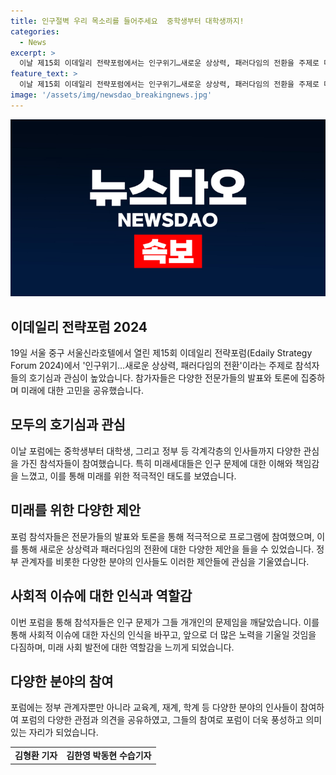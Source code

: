 ```yaml
---
title: 인구절벽 우리 목소리를 들어주세요  중학생부터 대학생까지!
categories:
  - News
excerpt: >
  이날 제15회 이데일리 전략포럼에서는 인구위기…새로운 상상력, 패러다임의 전환을 주제로 다양한 인사들이 참석하여 미래세대의 관심을 끌었다. 중학생부터 대학생까지 참가해 800여명이 모인 가운데, 정부 관계자들 뿐만 아니라 교육, 기업, 학계 등의 각계각층 인사들도 자리를 빛내며 논의를 함께 했다. 강연과 토론을 통해 참석자들은 인구 문제에 대한 새로운 인식과 책임감을 느끼고, 정치인들도 인구절벽 문제에 대한 해결 의지를 강조했다.
feature_text: >
  이날 제15회 이데일리 전략포럼에서는 인구위기…새로운 상상력, 패러다임의 전환을 주제로 다양한 인사들이 참석하여 미래세대의 관심을 끌었다. 중학생부터 대학생까지 참가해 800여명이 모인 가운데, 정부 관계자들 뿐만 아니라 교육, 기업, 학계 등의 각계각층 인사들도 자리를 빛내며 논의를 함께 했다. 강연과 토론을 통해 참석자들은 인구 문제에 대한 새로운 인식과 책임감을 느끼고, 정치인들도 인구절벽 문제에 대한 해결 의지를 강조했다.
image: '/assets/img/newsdao_breakingnews.jpg'
---
```


<p><img src="/assets/img/newsdao_breakingnews.jpg" alt="implanttips 속보" /></p>

<h2 data-ke-size="size26">이데일리 전략포럼 2024</h2>

<p data-ke-size="size16">19일 서울 중구 서울신라호텔에서 열린 제15회 이데일리 전략포럼(Edaily Strategy Forum 2024)에서 '인구위기…새로운 상상력, 패러다임의 전환'이라는 주제로 참석자들의 호기심과 관심이 높았습니다. 참가자들은 다양한 전문가들의 발표와 토론에 집중하며 미래에 대한 고민을 공유했습니다.</p>

<h2 data-ke-size="size24">모두의 호기심과 관심</h2>

<p data-ke-size="size16">이날 포럼에는 중학생부터 대학생, 그리고 정부 등 각계각층의 인사들까지 다양한 관심을 가진 참석자들이 참여했습니다. 특히 미래세대들은 인구 문제에 대한 이해와 책임감을 느꼈고, 이를 통해 미래를 위한 적극적인 태도를 보였습니다.</p>

<h2 data-ke-size="size24">미래를 위한 다양한 제안</h2>

<p data-ke-size="size16">포럼 참석자들은 전문가들의 발표와 토론을 통해 적극적으로 프로그램에 참여했으며, 이를 통해 새로운 상상력과 패러다임의 전환에 대한 다양한 제안을 들을 수 있었습니다. 정부 관계자를 비롯한 다양한 분야의 인사들도 이러한 제안들에 관심을 기울였습니다.</p>

<h2 data-ke-size="size24">사회적 이슈에 대한 인식과 역할감</h2>

<p data-ke-size="size16">이번 포럼을 통해 참석자들은 인구 문제가 그들 개개인의 문제임을 깨달았습니다. 이를 통해 사회적 이슈에 대한 자신의 인식을 바꾸고, 앞으로 더 많은 노력을 기울일 것임을 다짐하며, 미래 사회 발전에 대한 역할감을 느끼게 되었습니다.</p>

<h2 data-ke-size="size24">다양한 분야의 참여</h2>

<p data-ke-size="size16">포럼에는 정부 관계자뿐만 아니라 교육계, 재계, 학계 등 다양한 분야의 인사들이 참여하여 포럼의 다양한 관점과 의견을 공유하였고, 그들의 참여로 포럼이 더욱 풍성하고 의미 있는 자리가 되었습니다.</p>

<table>
  <tr>
    <td style="text-align: center; height: 17px;"><b>김형환 기자</b></td>
    <td style="text-align: center; height: 17px;"><b>김한영 박동현 수습기자</b></td>
  </tr>
</table>

<p data-ke-size="size16">&nbsp;</p>

